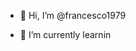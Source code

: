 - 👋 Hi, I’m @francesco1979

- 🌱 I’m currently learnin


<!---
francesco1979/francesco1979 is a ✨ special ✨ repository because its `README.md` (this file) appears on your GitHub profile.
You can click the Preview link to take a look at your changes.
--->
